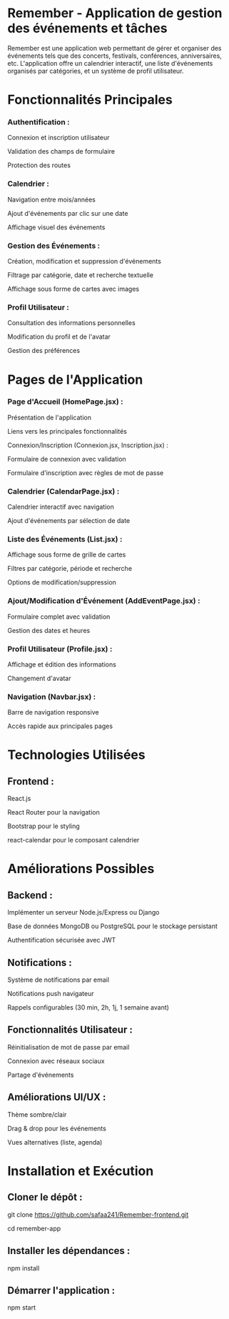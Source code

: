 # Remember - Application de gestion des événements et tâches

Remember est une application web permettant de gérer et organiser des événements tels que des concerts, festivals, conférences, anniversaires, etc. L'application offre un calendrier interactif, une liste d'événements organisés par catégories, et un système de profil utilisateur.

# Fonctionnalités Principales
### Authentification :

Connexion et inscription utilisateur

Validation des champs de formulaire

Protection des routes

### Calendrier :

Navigation entre mois/années

Ajout d'événements par clic sur une date

Affichage visuel des événements

### Gestion des Événements :

Création, modification et suppression d'événements

Filtrage par catégorie, date et recherche textuelle

Affichage sous forme de cartes avec images

### Profil Utilisateur :

Consultation des informations personnelles

Modification du profil et de l'avatar

Gestion des préférences

# Pages de l'Application

### Page d'Accueil (HomePage.jsx) :

Présentation de l'application

Liens vers les principales fonctionnalités

Connexion/Inscription (Connexion.jsx, Inscription.jsx) :

Formulaire de connexion avec validation

Formulaire d'inscription avec règles de mot de passe

### Calendrier (CalendarPage.jsx) :

Calendrier interactif avec navigation

Ajout d'événements par sélection de date

### Liste des Événements (List.jsx) :

Affichage sous forme de grille de cartes

Filtres par catégorie, période et recherche

Options de modification/suppression

### Ajout/Modification d'Événement (AddEventPage.jsx) :

Formulaire complet avec validation

Gestion des dates et heures

### Profil Utilisateur (Profile.jsx) :

Affichage et édition des informations

Changement d'avatar

### Navigation (Navbar.jsx) :

Barre de navigation responsive

Accès rapide aux principales pages

# Technologies Utilisées
## Frontend :

React.js

React Router pour la navigation

Bootstrap pour le styling

react-calendar pour le composant calendrier

# Améliorations Possibles
## Backend :

Implémenter un serveur Node.js/Express ou Django

Base de données MongoDB ou PostgreSQL pour le stockage persistant

Authentification sécurisée avec JWT

## Notifications :

Système de notifications par email 

Notifications push navigateur

Rappels configurables (30 min, 2h, 1j, 1 semaine avant)

## Fonctionnalités Utilisateur :

Réinitialisation de mot de passe par email

Connexion avec réseaux sociaux

Partage d'événements

## Améliorations UI/UX :

Thème sombre/clair

Drag & drop pour les événements

Vues alternatives (liste, agenda)

# Installation et Exécution
## Cloner le dépôt :

git clone https://github.com/safaa241/Remember-frontend.git

cd remember-app

## Installer les dépendances :

npm install

## Démarrer l'application :

npm start
